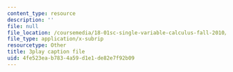```yaml
---
content_type: resource
description: ''
file: null
file_location: /coursemedia/18-01sc-single-variable-calculus-fall-2010/4fe523eab7834a59d1e1de82e7f92b09_XRkgBWbWvg4.srt
file_type: application/x-subrip
resourcetype: Other
title: 3play caption file
uid: 4fe523ea-b783-4a59-d1e1-de82e7f92b09
---
```

